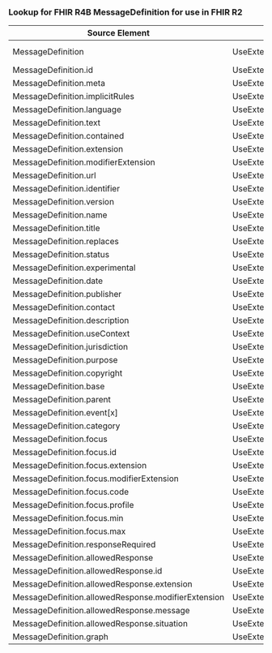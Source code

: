 ### Lookup for FHIR R4B MessageDefinition for use in FHIR R2

| Source Element | Usage | Target |
| -------------- | ----- | ------ |
| MessageDefinition | UseExtension | http://hl7.org/fhir/4.3/StructureDefinition/extension-MessageDefinition |
| MessageDefinition.id | UseExtensionFromAncestor | - |
| MessageDefinition.meta | UseExtensionFromAncestor | - |
| MessageDefinition.implicitRules | UseExtensionFromAncestor | - |
| MessageDefinition.language | UseExtensionFromAncestor | - |
| MessageDefinition.text | UseExtensionFromAncestor | - |
| MessageDefinition.contained | UseExtensionFromAncestor | - |
| MessageDefinition.extension | UseExtensionFromAncestor | - |
| MessageDefinition.modifierExtension | UseExtensionFromAncestor | - |
| MessageDefinition.url | UseExtensionFromAncestor | - |
| MessageDefinition.identifier | UseExtensionFromAncestor | - |
| MessageDefinition.version | UseExtensionFromAncestor | - |
| MessageDefinition.name | UseExtensionFromAncestor | - |
| MessageDefinition.title | UseExtensionFromAncestor | - |
| MessageDefinition.replaces | UseExtensionFromAncestor | - |
| MessageDefinition.status | UseExtensionFromAncestor | - |
| MessageDefinition.experimental | UseExtensionFromAncestor | - |
| MessageDefinition.date | UseExtensionFromAncestor | - |
| MessageDefinition.publisher | UseExtensionFromAncestor | - |
| MessageDefinition.contact | UseExtensionFromAncestor | - |
| MessageDefinition.description | UseExtensionFromAncestor | - |
| MessageDefinition.useContext | UseExtensionFromAncestor | - |
| MessageDefinition.jurisdiction | UseExtensionFromAncestor | - |
| MessageDefinition.purpose | UseExtensionFromAncestor | - |
| MessageDefinition.copyright | UseExtensionFromAncestor | - |
| MessageDefinition.base | UseExtensionFromAncestor | - |
| MessageDefinition.parent | UseExtensionFromAncestor | - |
| MessageDefinition.event[x] | UseExtensionFromAncestor | - |
| MessageDefinition.category | UseExtensionFromAncestor | - |
| MessageDefinition.focus | UseExtensionFromAncestor | - |
| MessageDefinition.focus.id | UseExtensionFromAncestor | - |
| MessageDefinition.focus.extension | UseExtensionFromAncestor | - |
| MessageDefinition.focus.modifierExtension | UseExtensionFromAncestor | - |
| MessageDefinition.focus.code | UseExtensionFromAncestor | - |
| MessageDefinition.focus.profile | UseExtensionFromAncestor | - |
| MessageDefinition.focus.min | UseExtensionFromAncestor | - |
| MessageDefinition.focus.max | UseExtensionFromAncestor | - |
| MessageDefinition.responseRequired | UseExtensionFromAncestor | - |
| MessageDefinition.allowedResponse | UseExtensionFromAncestor | - |
| MessageDefinition.allowedResponse.id | UseExtensionFromAncestor | - |
| MessageDefinition.allowedResponse.extension | UseExtensionFromAncestor | - |
| MessageDefinition.allowedResponse.modifierExtension | UseExtensionFromAncestor | - |
| MessageDefinition.allowedResponse.message | UseExtensionFromAncestor | - |
| MessageDefinition.allowedResponse.situation | UseExtensionFromAncestor | - |
| MessageDefinition.graph | UseExtensionFromAncestor | - |
